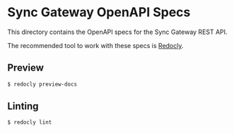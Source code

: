 # Sync Gateway OpenAPI Specs

This directory contains the OpenAPI specs for the Sync Gateway REST API.

The recommended tool to work with these specs is [Redocly](https://redoc.ly/).

## Preview

```sh
$ redocly preview-docs
```

## Linting

```sh
$ redocly lint
```

